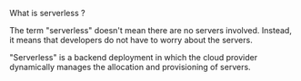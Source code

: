 What is serverless ?

The term "serverless" doesn't mean there are no servers involved. Instead, it means that developers do not have to worry about the servers.

"Serverless" is a backend deployment in which the cloud provider dynamically manages the allocation and provisioning of servers.
